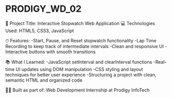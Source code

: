 # PRODIGY_WD_02
🚀 Project Title: Interactive Stopwatch Web Application
💻 Technologies Used: HTML5, CSS3, JavaScript

⏱ Features:
-Start, Pause, and Reset stopwatch functionality
-Lap Time Recording to keep track of intermediate intervals
-Clean and responsive UI
-Interactive buttons with smooth transitions

📚 What I Learned:
-JavaScript setInterval and clearInterval functions
-Real-time UI updates using DOM manipulation
-CSS styling and layout techniques for better user experience
-Structuring a project with clean, semantic HTML and organized code

👨‍💻 Built as part of: Web Development Internship at Prodigy InfoTech
